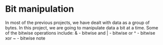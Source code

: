 # Bit manipulation
In most of the previous projects, we have dealt with data as a group of bytes.
In this project, we are going to manipulate data a bit at a time.
Some of the bitwise operations include:
& - bitwise and
| - bitwise or
^ - bitwise xor
~ - bitwise note

